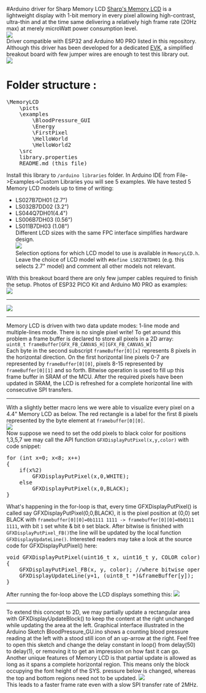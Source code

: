 #Arduino driver for Sharp Memory LCD 
[Sharp's Memory LCD](https://www.sharpsma.com/products?sharpCategory=Memory%20LCD) is a lightweight display with 1-bit memory in every pixel allowing high-contrast, ultra-thin and at the time same delivering a relatively high frame rate (20Hz max)  at merely microWatt power consumption level.<br>
![](http://www.techtoys.com.hk/Sharp_MemoryLCD/picts/cover.png)<br>
Driver compatible with ESP32 and Arduino M0 PRO listed in this repository. Although this driver has been developed for a dedicated [EVK](http://www.techtoys.com.hk/Sharp_MemoryLCD/EVK/Sharp%20Memory%20LCD%20Shield%20-%20User%20Guide-Update20181207.pdf), a simplified breakout board with few jumper wires are enough to test this library out. <br>
![](http://www.techtoys.com.hk/Sharp_MemoryLCD/picts/breakoutBoard_closeup.JPG)<br>
# Folder structure : #
<pre>
\MemoryLCD
	\picts
	\examples
		\BloodPressure_GUI
		\Energy
		\FirstPixel
		\HelloWorld
		\HelloWorld2
	\src
	library.properties
	README.md (this file)
</pre>
Install this library to `/arduino libraries` folder. In Arduino IDE from File->Examples->Custom Libraries you will see 5 examples. We have tested 5 Memory LCD models up to time of writing:<br>
- LS027B7DH01 (2.7")<br>
- LS032B7DD02 (3.2")<br>
- LS044Q7DH01(4.4")<br>
- LS006B7DH03 (0.56")<br>
- LS011B7DH03 (1.08")<br>
Different LCD sizes with the same FPC interface simplifies hardware design.<br>
![](http://www.techtoys.com.hk/Sharp_MemoryLCD/picts/Same_fpc_interface.JPG)<br>
Selection options for which LCD model to use is available in `MemoryLCD.h`. Leave the choice of LCD model with `#define LS027B7DH01` (e.g. this selects 2.7" model) and comment all other models not relevant. 

With this breakout board there are only few jumper cables required to finish the setup. Photos of ESP32 PICO Kit and Arduino M0 PRO as examples:<br>
![](http://www.techtoys.com.hk/Sharp_MemoryLCD/picts/wiring_up.JPG)<br>

----------

![](http://www.techtoys.com.hk/Sharp_MemoryLCD/picts/finishing_M0PRO.JPG)<br>

----------

Memory LCD is driven with two data update modes: 1-line mode and multiple-lines mode. There is no single pixel write! To get around this problem a frame buffer is declared to store all pixels in a 2D array:<br>
`uint8_t frameBuffer[GFX_FB_CANVAS_H][GFX_FB_CANVAS_W]`<br>
Each byte in the second subscript `frameBuffer[0][x]` represents 8 pixels in the horizontal direction. On the first horizontal line pixels 0-7 are represented by `frameBuffer[0][0]`, pixels 8-15 represented by `frameBuffer[0][1]` and so forth. Bitwise operation is used to fill up this frame buffer in SRAM of the MCU. After the required pixels have been updated in SRAM, the LCD is refreshed for a complete horizontal line with consecutive SPI transfers.<br>

----------
With a slightly better macro lens we were able to visualize every pixel on a 4.4" Memory LCD as below. The red rectangle is a label for the first 8 pixels represented by the byte element at `framebuffer[0][0]`. <br>
![](http://www.techtoys.com.hk/Sharp_MemoryLCD/picts/framebuffer_closeup_unfilled.png)<br>
Now suppose we need to set the odd pixels to black color for positions 1,3,5,7 we may call the API function `GFXDisplayPutPixel(x,y,color)` with code snippet:<br>
<pre>
for (int x=0; x<8; x++)
{
	if(x%2)
		GFXDisplayPutPixel(x,0,WHITE);
	else
		GFXDisplayPutPixel(x,0,BLACK);
}
</pre>
What's happening in the for-loop is that, every time GFXDisplayPutPixel() is called say GFXDisplayPutPixel(0,0,BLACK), it is the pixel position at (0,0) set BLACK with `framebuffer[0][0]=0b1111 1111 -> framebuffer[0][0]=0b0111 1111`, with bit `1` set white & bit `0` set black. After bitwise is finished with `GFXDisplayPutPixel_FB()`the line will be updated by the local function `GFXDisplayUpdateLine()`. Interested readers may take a look at the source code for GFXDisplayPutPixel() here:<br>
<pre>
void GFXDisplayPutPixel(uint16_t x, uint16_t y, COLOR color)
{
	GFXDisplayPutPixel_FB(x, y, color);	//where bitwise operation in framebuffer occurs
	GFXDisplayUpdateLine(y+1, (uint8_t *)&frameBuffer[y]);	//update the line with SPI write
}
</pre>
After running the for-loop above the LCD displays something this:
![](http://www.techtoys.com.hk/Sharp_MemoryLCD/picts/framebuffer_closeup_written.png)<br>

----------

To extend this concept to 2D, we may partially update a rectangular area with GFXDisplayUpdateBlock() to keep the content at the right unchanged while updating the area at the left. Graphical interface illustrated in the Arduino Sketch BloodPressure_GU.ino shows a counting blood pressure reading at the left with a stood still icon of an up-arrow at the right. Feel free to open this sketch and change the delay constant in loop() from delay(50) to delay(1), or removing it to get an impression on how fast it can go. Another unique features of Memory LCD is that partial update is allowed as long as it spans a complete horizontal region. This means only the block occupying the font height of the SYS. pressure below is changed, whereas the top and bottom regions need not to be updated.
![](http://www.techtoys.com.hk/Sharp_MemoryLCD/picts/partial_update_concept.png)<br>
This leads to a faster frame rate even with a slow SPI transfer rate of 2MHz. 